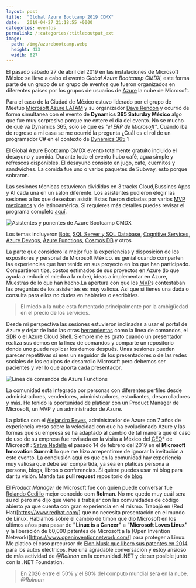 ```yaml
---
layout: post
title:  "Global Azure Bootcamp 2019 CDMX"
date:   2019-04-27 21:18:55 +0000
categories: eventos
permalink: /:categories/:title:output_ext
image:
  path: /img/azurebootcamp.webp
  height: 433
  width: 827
---
```


El pasado <time datetime="2019-04-27">sábado 27 de abril del 2019</time> en las instalaciones de Microsoft México se llevo a cabo el evento *Global Azure Bootcamp CMDX*, este forma parte de un grupo de un grupo de eventos que fueron organizados en diferentes países por los grupos de usuarios de [Azure](https://azure.microsoft.com/) la nube de Microsoft.

Para el caso de la Ciudad de México estuvo liderado por el grupo de Meetup [Microsoft Azure LATAM](https://www.meetup.com/es/AzureLATAM/) y su organizador [Dave Rendon](https://twitter.com/DaveRndn) y ocurrió de forma simultanea con el evento de **Dynamics 365 Saturday México** algo que fue muy sorpresivo porque me entere el dia del evento. No se mucho de qué va Dynamics 365, solo sé que es _"el ERP de Microsoft"_. Cuando iba de regreso a mi casa se me ocurrió la pregunta ¿Cuál es el rol de un programador C# en el contexto de [Dynamics 365](https://dynamics.microsoft.com) ?

El Global Azure Bootcamp CMDX evento totalmente gratuito incluido el desayuno y comida. Durante todo el evento hubo café, agua simple y refrescos disponibles. El desayuno consisto en jugo, cafe, cuernitos y sandwiches. La comida fue uno o varios paquetes de Subway, esto porque sobraron.

 Las sesiones técnicas estuvieron divididas en 3 tracks Cloud,Bussines Apps y AI cada una en un salón diferente. Los asistentes pudieron elegir las sesiones a las que deseaban asistir. Estas fueron dictadas por varios [MVP mexicanos](https://mvp.microsoft.com/es-es/MvpSearch?lo=Mexico&sc=e) y de latinoamérica. Si requieres más detalles puedes revisar el programa completo [aquí](https://secure.meetupstatic.com/photos/event/4/7/4/0/highres_480498240.jpeg).

<img data-src="/img/AzureEvent.webp" class="lazyload"  alt="Asistentes y ponentes de Azure Bootcamp CMDX">

Los temas incluyeron [Bots](https://dev.botframework.com/), [SQL Server y SQL Database](https://azure.microsoft.com/services/sql-database/), [Cognitive Services](https://azure.microsoft.com/services/cognitive-services/), [Azure Devops](https://azure.microsoft.com/services/devops/), [Azure Functions](https://azure.microsoft.com/services/functions/), [Cosmos DB](https://azure.microsoft.com/services/cosmos-db/) y otros

La parte que considero la mejor fue la experiencias y disposición de los expositores y personal de Microsoft México. es genial cuando comparten las experiencias que han tenido en sus proyecto en los que han participado. Compartieron tips, costos estimados de sus proyectos en Azure (lo que ayuda a reducir el miedo a la nube), ideas a implementar en Azure, Muestras de lo que han hecho.La apertura con que los <abbr lang="en" title="Most Value Professional">MVP</abbr>s contestaban las preguntas de los asistentes es muy valiosa. Asi que si tienes una duda o consulta para ellos no dudes en hablarles o escribirles.

> El miedo a la nube esta fomentado principalmente por la ambigüedad en el precio de los servicios.

Desde mi perspectiva las sesiones estuvieron inclinadas a usar el portal de Azure y dejar de lado las otras [herramientas](https://azure.microsoft.com/es-mx/downloads/) como la linea de comandos, el <abbr title="Software Development Kit">SDK</abbr> o el Azure Cloud Shell. Siempre me es grato cuando un presentador realiza sus demos en la línea de comandos y comparte un repositorio donde uno puede replicar los demos después.
Unas sesiones pueden parecer repetitivas si eres un seguidor de los presentadores o de las redes sociales de los equipos de desarrollo Microsoft pero debemos ser pacientes y ver lo que aporta cada presentador.

<img data-src="/img/AzureFunctions.webp" class="lazyload"  alt="Linea de comandos de Azure Functions">

La comunidad esta integrada por personas con diferentes perfiles desde administradores, vendedores, administradores, estudiantes, desarrolladores y más. He tenido la oportunidad de platicar con un Product Manager de Microsoft, un MVP y un administrador de Azure.

La platica con el [Alejandro Reyes](https://www.facebook.com/alejandro.reyes.75098364), administrador de Azure con 7 años de experiencia verso sobre la velocidad con que ha evolucionado Azure y las formas que su empresa se ha adaptado al cambio de tal manera que el caso de uso de su empresa fue revisada en la visita a México del <abbr lang="en" title="Chief Executive Officer">CEO</abbr>* de Microsotf : [Satya Nadella](https://twitter.com/satyanadella) el pasado 14 de febrero del 2019 en el **Microsoft Innovation Summit** lo que me hizo arrepentirme de ignorar la invitación a este evento. La conclusión aquí es que en la comunidad hay experiencia muy valiosa que debe ser compartida, ya sea en platicas persona a persona, blogs, libros o conferencias. Si quiere puedes usar mi blog para dar tu visión. Manda tus **pull request** repositorio de [blog](https://github.com/jahbenjah/jahbenjah.github.io).

El _Product Manager_ de Microsoft fue con quien puede conversar fue [Rolando Cedillo](https://twitter.com/Rolman) mejor conocido com **Rolman**. No me quedo muy cuál sera su rol pero me dijo que viene a trabajar con las comunidades de código abierto ya que cuenta con gran experiencia en el mismo. Trabajó en (Red Hat)[https://www.redhat.com/] que no necesita presentación en el mundo de Linux. Hablamos sobre el cambio de timón que dio Microsoft en los últimos años para pasar de **"Linux is a Cancer"** a **"Microsoft Loves Linux"** y la liberación de 60,000 patentes de Microsoft a la (Open Invention Network)[https://www.openinventionnetwork.com/] para proteger a Linux. Me platico el caso precursor de [Elon Musk que libero sus patentes en 2014](https://www.tesla.com/es_MX/blog/all-our-patent-are-belong-you) para los autos eléctricos. Fue una agradable conversación y estoy ansioso de más actividad de *@Rolman* en la comunidad .NET y de ser posible junto con la .NET Foundation.

> En 2026 entre el 50% y el 80% del computo mundial sera en la nube. <cite>@Rolman</cite>